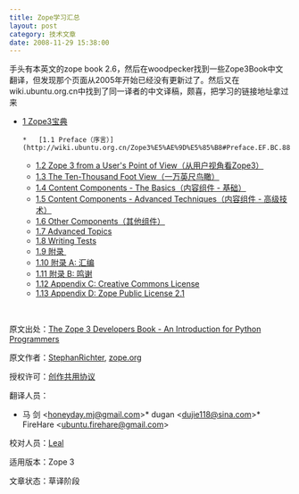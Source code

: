 ```yaml
---
title: Zope学习汇总
layout: post
category: 技术文章
date: 2008-11-29 15:38:00
---
```


手头有本英文的zope book 2.6，然后在woodpecker找到一些Zope3Book中文翻译，但发现那个页面从2005年开始已经没有更新过了。然后又在wiki.ubuntu.org.cn中找到了同一译者的中文译稿，颇喜，把学习的链接地址拿过来 

*   [1 Zope3宝典](http://wiki.ubuntu.org.cn/Zope3%E5%AE%9D%E5%85%B8#Zope3.E5.AE.9D.E5.85.B8)

        *   [1.1 Preface（序言）](http://wiki.ubuntu.org.cn/Zope3%E5%AE%9D%E5%85%B8#Preface.EF.BC.88.E5.BA.8F.E8.A8.80.EF.BC.89)
    *   [1.2 Zope 3 from a User's Point of View（从用户视角看Zope3）](http://wiki.ubuntu.org.cn/Zope3%E5%AE%9D%E5%85%B8#Zope_3_from_a_User.27s_Point_of_View.EF.BC.88.E4.BB.8E.E7.94.A8.E6.88.B7.E8.A7.86.E8.A7.92.E7.9C.8BZope3.EF.BC.89)
    *   [1.3 The Ten-Thousand Foot View（一万英尺鸟瞰）](http://wiki.ubuntu.org.cn/Zope3%E5%AE%9D%E5%85%B8#The_Ten-Thousand_Foot_View.EF.BC.88.E4.B8.80.E4.B8.87.E8.8B.B1.E5.B0.BA.E9.B8.9F.E7.9E.B0.EF.BC.89)
    *   [1.4 Content Components - The Basics（内容组件 - 基础）](http://wiki.ubuntu.org.cn/Zope3%E5%AE%9D%E5%85%B8#Content_Components_-_The_Basics.EF.BC.88.E5.86.85.E5.AE.B9.E7.BB.84.E4.BB.B6_-_.E5.9F.BA.E7.A1.80.EF.BC.89)
    *   [1.5 Content Components - Advanced Techniques（内容组件 - 高级技术）](http://wiki.ubuntu.org.cn/Zope3%E5%AE%9D%E5%85%B8#Content_Components_-_Advanced_Techniques.EF.BC.88.E5.86.85.E5.AE.B9.E7.BB.84.E4.BB.B6_-_.E9.AB.98.E7.BA.A7.E6.8A.80.E6.9C.AF.EF.BC.89)
    *   [1.6 Other Components（其他组件）](http://wiki.ubuntu.org.cn/Zope3%E5%AE%9D%E5%85%B8#Other_Components.EF.BC.88.E5.85.B6.E4.BB.96.E7.BB.84.E4.BB.B6.EF.BC.89)
    *   [1.7 Advanced Topics](http://wiki.ubuntu.org.cn/Zope3%E5%AE%9D%E5%85%B8#Advanced_Topics)
    *   [1.8 Writing Tests](http://wiki.ubuntu.org.cn/Zope3%E5%AE%9D%E5%85%B8#Writing_Tests)
    *   [1.9 附录&nbsp;](http://wiki.ubuntu.org.cn/Zope3%E5%AE%9D%E5%85%B8#.E9.99.84.E5.BD.95.C2.A0)
    *   [1.10 附录&nbsp;A:&nbsp;汇编](http://wiki.ubuntu.org.cn/Zope3%E5%AE%9D%E5%85%B8#.E9.99.84.E5.BD.95.C2.A0A:.C2.A0.E6.B1.87.E7.BC.96)
    *   [1.11 附录&nbsp;B:&nbsp;鸣谢](http://wiki.ubuntu.org.cn/Zope3%E5%AE%9D%E5%85%B8#.E9.99.84.E5.BD.95.C2.A0B:.C2.A0.E9.B8.A3.E8.B0.A2)
    *   [1.12 Appendix C: Creative Commons License](http://wiki.ubuntu.org.cn/Zope3%E5%AE%9D%E5%85%B8#Appendix_C:_Creative_Commons_License)
    *   [1.13 Appendix D: Zope Public License 2.1](http://wiki.ubuntu.org.cn/Zope3%E5%AE%9D%E5%85%B8#Appendix_D:_Zope_Public_License_2.1)

&nbsp;

原文出处：[The Zope 3 Developers Book - An Introduction for Python Programmers](http://dev.zope.org/Wikis/DevSite/Projects/ComponentArchitecture/FrontPage/Zope3Book "http://dev.zope.org/Wikis/DevSite/Projects/ComponentArchitecture/FrontPage/Zope3Book")

原文作者：[StephanRichter](http://www.zope.org/Wikis/DevSite/Projects/ComponentArchitecture/StephanRichter "http://www.zope.org/Wikis/DevSite/Projects/ComponentArchitecture/StephanRichter"), [zope.org](http://www.zope.org/ "http://www.zope.org") 

授权许可：[创作共用协议](http://www.creativecommons.cn/licenses/by-nc-sa/1.0/ "http://www.creativecommons.cn/licenses/by-nc-sa/1.0/") 

翻译人员： 

*   马 剑 &lt;honeyday.mj@gmail.com&gt;*   dugan &lt;dujie118@sina.com&gt;*   FireHare &lt;ubuntu.firehare@gmail.com&gt;

校对人员：[Leal](http://wiki.ubuntu.org.cn/Leal "Leal") 

适用版本：Zope 3 

文章状态：草译阶段 
